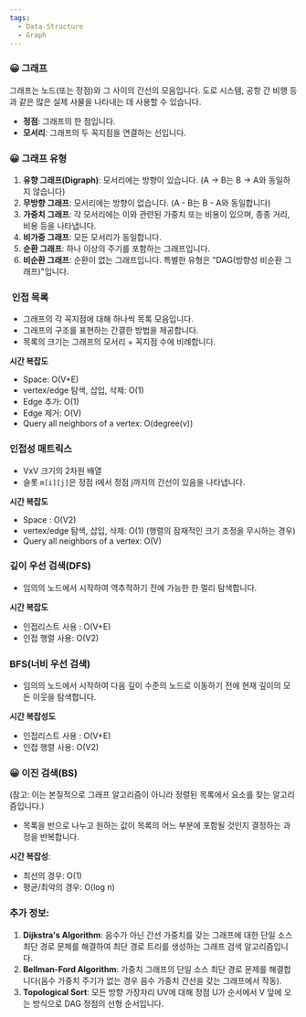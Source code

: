 ```yaml
---
tags:
  - Data-Structure
  - Graph
---
```

### 😀 **그래프**

그래프는 노드(또는 정점)와 그 사이의 간선의 모음입니다. 도로 시스템, 공항 간 비행 등과 같은 많은 실제 사물을 나타내는 데 사용할 수 있습니다.

- **정점**: 그래프의 한 점입니다.
- **모서리**: 그래프의 두 꼭지점을 연결하는 선입니다.

### 😀 **그래프 유형**

1. **유향 그래프(Digraph)**: 모서리에는 방향이 있습니다. (A -> B는 B -> A와 동일하지 않습니다)
2. **무방향 그래프**: 모서리에는 방향이 없습니다. (A - B는 B - A와 동일합니다)
3. **가중치 그래프**: 각 모서리에는 이와 관련된 가중치 또는 비용이 있으며, 종종 거리, 비용 등을 나타냅니다.
4. **비가중 그래프**: 모든 모서리가 동일합니다.
5. **순환 그래프**: 하나 이상의 주기를 포함하는 그래프입니다.
6. **비순환 그래프**: 순환이 없는 그래프입니다. 특별한 유형은 "DAG(방향성 비순환 그래프)"입니다.

###  **인접 목록**

- 그래프의 각 꼭지점에 대해 하나씩 목록 모음입니다.
- 그래프의 구조를 표현하는 간결한 방법을 제공합니다.
- 목록의 크기는 그래프의 모서리 + 꼭지점 수에 비례합니다.

**시간 복잡도**

- Space: O(V+E)
- vertex/edge 탐색, 삽입, 삭제: O(1)
- Edge 추가: O(1)
- Edge 제거: O(V)
- Query all neighbors of a vertex: O(degree(v))

### **인접성 매트릭스**

- VxV 크기의 2차원 배열
- 슬롯 `m[i][j]`은 정점 i에서 정점 j까지의 간선이 있음을 나타냅니다.

**시간 복잡도**

- Space : O(V2)
- vertex/edge 탐색, 삽입, 삭제: O(1) (행렬의 잠재적인 크기 조정을 무시하는 경우)
- Query all neighbors of a vertex: O(V)

### **깊이 우선 검색(DFS)**

- 임의의 노드에서 시작하여 역추적하기 전에 가능한 한 멀리 탐색합니다.

**시간 복잡도**

- 인접리스트 사용 : O(V+E)
- 인접 행렬 사용: O(V2)

###  **BFS(너비 우선 검색)**

- 임의의 노드에서 시작하여 다음 깊이 수준의 노드로 이동하기 전에 현재 깊이의 모든 이웃을 탐색합니다.

**시간 복잡성도**

- 인접리스트 사용 : O(V+E)
- 인접 행렬 사용: O(V2)

### 😀 **이진 검색(BS)**

(참고: 이는 본질적으로 그래프 알고리즘이 아니라 정렬된 목록에서 요소를 찾는 알고리즘입니다.)

- 목록을 반으로 나누고 원하는 값이 목록의 어느 부분에 포함될 것인지 결정하는 과정을 반복합니다.

**시간 복잡성**:

- 최선의 경우: O(1)
- 평균/최악의 경우: O(log n)

### 추가 정보:

1. **Dijkstra's Algorithm**: 음수가 아닌 간선 가중치를 갖는 그래프에 대한 단일 소스 최단 경로 문제를 해결하여 최단 경로 트리를 생성하는 그래프 검색 알고리즘입니다.
2. **Bellman-Ford Algorithm**: 가중치 그래프의 단일 소스 최단 경로 문제를 해결합니다(음수 가중치 주기가 없는 경우 음수 가중치 간선을 갖는 그래프에서 작동).
3. **Topological Sort**: 모든 방향 가장자리 UV에 대해 정점 U가 순서에서 V 앞에 오는 방식으로 DAG 정점의 선형 순서입니다.